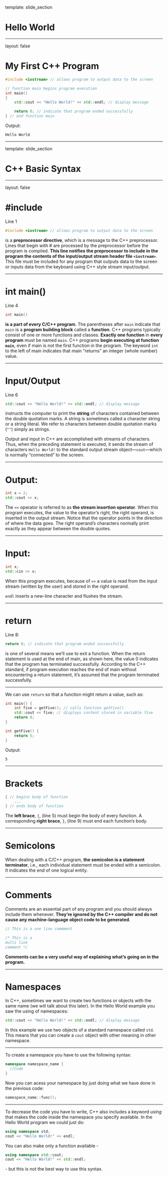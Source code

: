 template: slide_section

# Hello World

---
layout: false

# My First C++ Program

```C++
#include <iostream> // allows program to output data to the screen

// function main begins program execution
int main()
{
    std::cout << "Hello World!" << std::endl; // display message

    return 0; // indicate that program ended successfully
} // end function main
```
Output:
```
Hello World

``` 
---
template: slide_section

# C++ Basic Syntax

---
layout: false

# #include

Line 1
```C++
#include <iostream> // allows program to output data to the screen
```
is a **preprocessor directive**, which is a message to the C++ preprocessor. Lines that begin with # are processed by the preprocessor before the program is compiled. **This line notifies the preprocessor to include in the program the contents of the input/output stream header file `<iostream>`**. This file must be included for any program that outputs data to the screen or inputs data from the keyboard using C++ style stream input/output.

---

# int main()

Line 4
```C++
int main()
```
**is a part of every C/C++ program**. The parentheses after `main` indicate that `main` is a **program building block** called a **function**. C++ programs typically consist of one or more functions and classes. **Exactly one function** in **every program** must be named `main`. C++ programs **begin executing at function `main`**, even if main is not the first function in the program. The keyword `int` to the left of main indicates that main “returns” an integer (whole number) value.

---

# Input/Output
Line 6
```C++
std::cout << "Hello World!" << std::endl; // display message
```
instructs the computer to print the **string** of characters contained between the double quotation marks. A string is sometimes called a character string or a string literal. We refer to characters between double quotation marks (`""`) simply as strings.

Output and input in C++ are accomplished with streams of characters. Thus, when the preceding statement is executed, it sends the stream of characters `Hello World!` to the standard output stream object—`cout`—which is normally “connected” to the screen.

---

# Output:
```C++
int x = 2;
std::cout << x;
```

The `<<` operator is referred to as **the stream insertion operator**. When this program executes, the value to the operator’s right, the right operand, is inserted in the output stream. Notice that the operator points in the direction of where the data goes. The right operand’s characters normally print exactly as they appear between the double quotes.

---

# Input:
```C++
int x;
std::cin >> x;
```

When this program executes, because of `>>` a value is read from the input stream (written by the user) and stored in the right operand.

`endl` inserts a new-line character and flushes the stream.

---

# return
Line 8:
```C++
return 0; // indicate that program ended successfully
```
is one of several means we’ll use to exit a function. When the return statement is used at the end of main, as shown here, the value 0 indicates that the program has terminated successfully. According to the C++ standard, if program execution reaches the end of main without encountering a return statement, it’s assumed that the program terminated successfully.

---

We can use `return` so that a function might return a value, such as:

```C++
int main() {
    int five = getFive(); // calls function getFive()
    std::cout << five; // displays content stored in variable five
    return 0;
}

int getFive() {
    return 5;
}
```

Output:
```
5
```

---

# Brackets

```C++
{ // begins body of function
    ...
} // ends body of function
```

The **left brace**, `{`, (line 5) must begin the body of every function. A corresponding **right brace**, `}`, (line 9) must end each function’s body.

---

# Semicolons

When dealing with a C/C++ program, **the semicolon is a statement terminator**, i.e., each individual statement must be ended with a semicolon. It indicates the end of one logical entity.

---

# Comments

Comments are an essential part of any program and you should always include them whenever. **They’re ignored by the C++ compiler and do not cause any machine-language object code to be generated**.

```C++
// This is a one line commment
```
```C++
/* This is a
multi line
comment */
```

**Comments can be a very useful way of explaining what’s going on in the program.**

---

# Namespaces

In C++, sometimes we want to create two functions or objects with the same name (we will talk about this later).
In the Hello World example you saw the using of namespaces:
```C++
std::cout << "Hello World!" << std::endl; // display message
```
In this example we use two objects of a standard namespace called `std`. This means that you can create a `cout` object with other meaning in other namespace.

---

To create a namespace you have to use the following syntax:
```C++
namespace namespace_name {
  //Code
}
```

Now you can acess your namespace by just doing what we have done in the previous code:
```C++
namespace_name::func();
```

---

To decrease the code you have to write, C++ also includes a keyword *using* that makes the code inside the namespace you specify available. In the Hello World program we could just do:
```C++
using namespace std;
cout << "Hello World!" << endl;
```
You can also make only a function available - 
```C++
using namespace std::cout;
cout << "Hello World!" << std::endl;
```
\- but this is not the best way to use this syntax.
